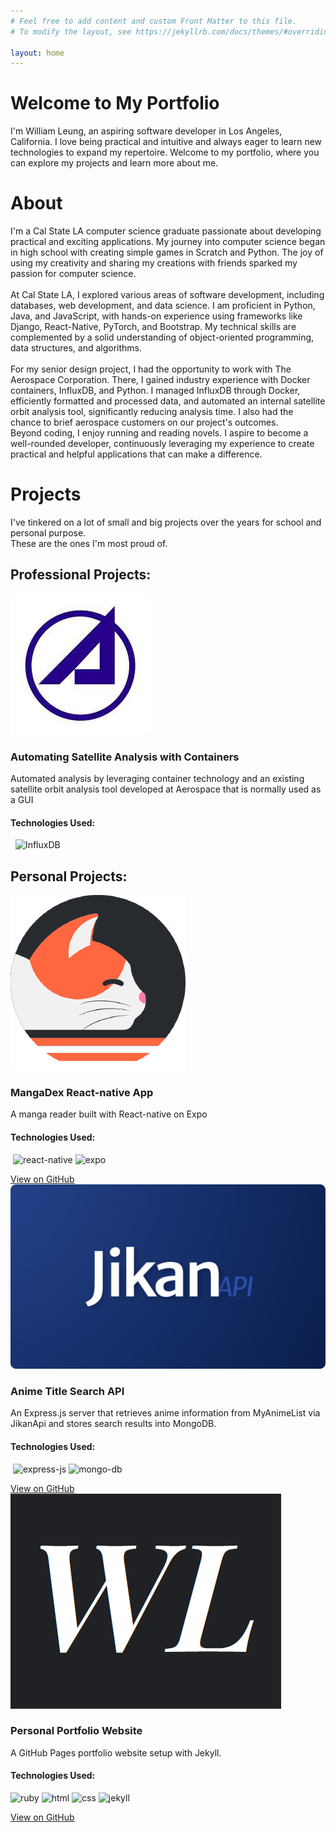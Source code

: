 ```yaml
---
# Feel free to add content and custom Front Matter to this file.
# To modify the layout, see https://jekyllrb.com/docs/themes/#overriding-theme-defaults

layout: home
---
```


<div class="content-wrapper">
    <h1> Welcome to My Portfolio </h1>
    <p>I'm William Leung, an aspiring software developer in Los Angeles, California. I love being practical and intuitive and always eager to learn new technologies to expand my repertoire. Welcome to my portfolio, where you can explore my projects and learn more about me.</p>
</div>

<div class="content-wrapper" id="about">
    <h1> About </h1>
    <p>
        I'm a Cal State LA computer science graduate passionate about developing practical and exciting applications. My journey into computer science began in high school with creating simple games in Scratch and Python. The joy of using my creativity and sharing my creations with friends sparked my passion for computer science.<br>
        <br>
        At Cal State LA, I explored various areas of software development, including databases, web development, and data science. I am proficient in Python, Java, and JavaScript, with hands-on experience using frameworks like Django, React-Native, PyTorch, and Bootstrap. My technical skills are complemented by a solid understanding of object-oriented programming, data structures, and algorithms.<br>
        <br>
        For my senior design project, I had the opportunity to work with The Aerospace Corporation. There, I gained industry experience with Docker containers, InfluxDB, and Python. I managed InfluxDB through Docker, efficiently formatted and processed data, and automated an internal satellite orbit analysis tool, significantly reducing analysis time. I also had the chance to brief aerospace customers on our project's outcomes.<br>
        Beyond coding, I enjoy running and reading novels. I aspire to become a well-rounded developer, continuously leveraging my experience to create practical and helpful applications that can make a difference.
    </p>
</div>

<div class="content-wrapper" id="projects">
<h1> Projects </h1>

<p>
    I've tinkered on a lot of small and big projects over the years for school and personal purpose.<br> 
    These are the ones I'm most proud of.
</p>

<h2>Professional Projects:</h2>
<div class="projects-grid">
    <div class="project-card">
        <div class="project-image">
            <img src="/assets/images/aerospace_logo.jpg" alt="Aerospace Corp. Logo">
        </div>
        <div class="project-info">
            <h3>Automating Satellite Analysis with Containers</h3>
            <p>Automated analysis by leveraging container technology and an existing satellite orbit analysis tool developed at Aerospace that is normally used as a GUI</p>
        </div>
        <div class="tech-used">
            <h4>Technologies Used:</h4>
            <p>
                <!-- <img src="" alt=""> -->
                <img class="docker" style="border-radius: 5%">
                <img class="python">
                <img src="https://img.shields.io/badge/InfluxDB-22ADF6?style=for-the-badge&logo=InfluxDB&logoColor=white" alt="InfluxDB">
            </p>
        </div>
    </div>
</div>


<h2>Personal Projects:</h2>
<div class="projects-grid">
    <div class="project-card">
        <div class="project-image">
            <img src="/assets/images/mangadex.png" alt="MangaDex Logo">
        </div>
        <div class="project-info">
            <h3>MangaDex React-native App</h3>
            <p>A manga reader built with React-native on Expo</p>
        </div>
        <div class="tech-used">
            <h4>Technologies Used:</h4>
            <p>
                <img class="javascript">
                <img src="https://img.shields.io/badge/react_native-%2320232a.svg?style=for-the-badge&logo=react&logoColor=%2361DAFB" alt="react-native">
                <img src="https://img.shields.io/badge/expo-1C1E24?style=for-the-badge&logo=expo&logoColor=#D04A37" alt="expo">
            </p>
        </div>
        <a class="github-button" href="https://github.com/willzerrs/Mangadex-App" target="_blank">View on GitHub</a>
    </div>
    <div class="project-card">
        <div class="project-image">
            <img src="/assets/images/jikan_logo.png" alt="Jikan API Logo">
        </div>
        <div class="project-info">
            <h3>Anime Title Search API</h3>
            <p>An Express.js server that retrieves anime information from MyAnimeList via JikanApi and stores search results into MongoDB.</p>
        </div>
        <div class="tech-used">
            <h4>Technologies Used:</h4>
            <p>
                <img class="javascript">
                <img src="https://img.shields.io/badge/express.js-%23404d59.svg?style=for-the-badge&logo=express&logoColor=%2361DAFB" alt="express-js">
                <img src="https://img.shields.io/badge/MongoDB-%234ea94b.svg?style=for-the-badge&logo=mongodb&logoColor=white" alt="mongo-db">
            </p>
        </div>
        <a class="github-button" href="https://github.com/willzerrs/Anime-Search-API" target="_blank">View on GitHub</a>
    </div>
    <div class="project-card">
        <div class="project-image">
            <img src="/assets/images/WL.png" alt="WL Logo">
        </div>
        <div class="project-info">
            <h3>Personal Portfolio Website</h3>
            <p>A GitHub Pages portfolio website setup with Jekyll.</p>
        </div>
        <div class="tech-used">
            <h4>Technologies Used:</h4>
            <p>
                <img src="https://img.shields.io/badge/ruby-%23CC342D.svg?style=for-the-badge&logo=ruby&logoColor=white" alt="ruby">
                <img src="https://img.shields.io/badge/html5-%23E34F26.svg?style=for-the-badge&logo=html5&logoColor=white" alt="html">
                <img src="https://img.shields.io/badge/css3-%231572B6.svg?style=for-the-badge&logo=css3&logoColor=white" alt="css">
                <img src="https://camo.githubusercontent.com/ede395ad570a6b80bbcda5d08bdb5290668972442d5ab77b5460709071ebadc2/68747470733a2f2f696d672e736869656c64732e696f2f62616467652f706f776572656425323062792d4a656b796c6c2d626c75652e737667" alt="jekyll">
            </p>
        </div>
        <a class="github-button" href="https://github.com/willzerrs/willzerrs.github.io" target="_blank">View on GitHub</a>
    </div>
</div>
</div>